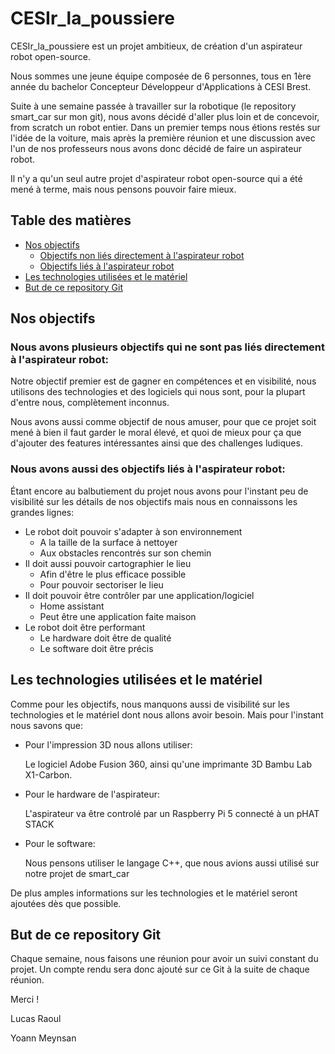 # CESIr_la_poussiere

CESIr_la_poussiere est un projet ambitieux, de création d'un aspirateur robot open-source.

Nous sommes une jeune équipe composée de 6 personnes, tous en 1ère année du bachelor Concepteur Développeur d'Applications à CESI Brest.

Suite à une semaine passée à travailler sur la robotique (le repository smart_car sur mon git), nous avons décidé d'aller plus loin et de concevoir, from scratch un robot entier.
Dans un premier temps nous étions restés sur l'idée de la voiture, mais après la première réunion et une discussion avec l'un de nos professeurs nous avons donc décidé de faire un aspirateur robot.

Il n'y a qu'un seul autre projet d'aspirateur robot open-source qui a été mené à terme, mais nous pensons pouvoir faire mieux.

## Table des matières
- [Nos objectifs](#nos-objectifs)
  - [Objectifs non liés directement à l'aspirateur robot](#nous-avons-plusieurs-objectifs-qui-ne-sont-pas-liés-directement-à-laspirateur-robot)
  - [Objectifs liés à l'aspirateur robot](#nous-avons-aussi-des-objectifs-liés-à-laspirateur-robot)
- [Les technologies utilisées et le matériel](#les-technologies-utilisées-et-le-matériel)
- [But de ce repository Git](#but-de-ce-repository-git)

## Nos objectifs 

### Nous avons plusieurs objectifs qui ne sont pas liés directement à l'aspirateur robot:

Notre objectif premier est de gagner en compétences et en visibilité, nous utilisons des technologies et des logiciels qui nous sont, pour la plupart d'entre nous, complètement inconnus.

Nous avons aussi comme objectif de nous amuser, pour que ce projet soit mené à bien il faut garder le moral élevé, et quoi de mieux pour ça que d'ajouter des features intéressantes ainsi que des challenges ludiques.

### Nous avons aussi des objectifs liés à l'aspirateur robot: 

Étant encore au balbutiement du projet nous avons pour l'instant peu de visibilité sur les détails de nos objectifs mais nous en connaissons les grandes lignes:

- Le robot doit pouvoir s'adapter à son environnement
    - A la taille de la surface à nettoyer
    - Aux obstacles rencontrés sur son chemin
- Il doit aussi pouvoir cartographier le lieu
    - Afin d'être le plus efficace possible
    - Pour pouvoir sectoriser le lieu
- Il doit pouvoir être contrôler par une application/logiciel
    - Home assistant
    - Peut être une application faite maison
- Le robot doit être performant
    - Le hardware doit être de qualité
    - Le software doit être précis

## Les technologies utilisées et le matériel 

Comme pour les objectifs, nous manquons aussi de visibilité sur les technologies et le matériel dont nous allons avoir besoin.
Mais pour l'instant nous savons que:

- Pour l'impression 3D nous allons utiliser:
  
  Le logiciel Adobe Fusion 360, ainsi qu'une imprimante 3D Bambu Lab X1-Carbon.
  
- Pour le hardware de l'aspirateur:
  
  L'aspirateur va être controlé par un Raspberry Pi 5 connecté à un pHAT STACK
  
- Pour le software:
  
  Nous pensons utiliser le langage C++, que nous avions aussi utilisé sur notre projet de smart_car
  

De plus amples informations sur les technologies et le matériel seront ajoutées dès que possible.
  
## But de ce repository Git

Chaque semaine, nous faisons une réunion pour avoir un suivi constant du projet.
Un compte rendu sera donc ajouté sur ce Git à la suite de chaque réunion.

Merci ! 

Lucas Raoul

Yoann Meynsan
